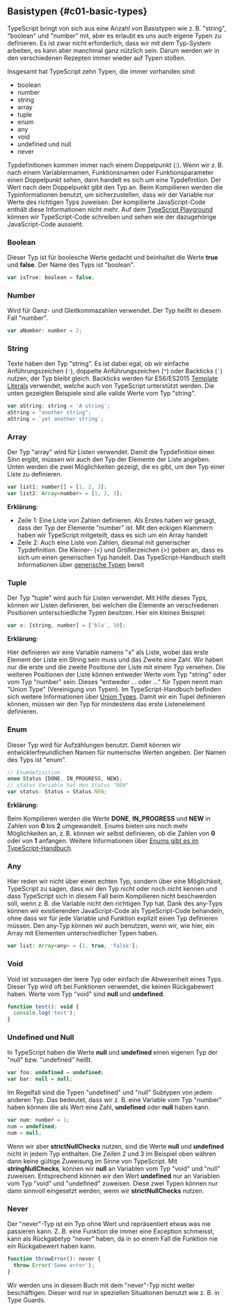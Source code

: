 ## Basistypen {#c01-basic-types}

TypeScript bringt von sich aus eine Anzahl von Basistypen wie z. B. "string", "boolean" und "number" mit, aber es erlaubt es uns auch eigene Typen zu definieren.
Es ist zwar nicht erforderlich, dass wir mit dem Typ-System arbeiten, es kann aber manchmal ganz nützlich sein. Darum werden wir in den verschiedenen Rezepten immer wieder auf Typen stoßen.

Insgesamt hat TypeScript zehn Typen, die immer vorhanden sind:

* boolean
* number
* string
* array
* tuple
* enum
* any
* void
* undefined und null
* never

Typdefinitionen kommen immer nach einem Doppelpunkt (:).
Wenn wir z. B. nach einem Variablennamen, Funktionsnamen oder Funktionsparameter einen Doppelpunkt sehen, dann handelt es sich um eine Typdefinition.
Der Wert nach dem Doppelpunkt gibt den Typ an.
Beim Kompilieren werden die Typinformationen benutzt, um sicherzustellen, dass wir der Variable nur Werte des richtigen Typs zuweisen.
Der kompilierte JavaScript-Code enthält diese Informationen nicht mehr.
Auf dem [TypeScript Playground](https://www.typescriptlang.org/play/index.html) können wir TypeScript-Code schreiben und sehen wie der dazugehörige JavaScript-Code aussieht.

### Boolean

Dieser Typ ist für boolesche Werte gedacht und beinhaltet die Werte __true__ und __false__. Der Name des Typs ist "boolean".

```js
var isTrue: boolean = false;
```

### Number

Wird für Ganz- und Gleitkommazahlen verwendet. Der Typ heißt in diesem Fall "number".

```js
var aNumber: number = 2;
```

### String

Texte haben den Typ "string".
Es ist dabei egal, ob wir einfache Anführungszeichen (`'`), doppelte Anführungszeichen (`"`) oder Backticks (`` ` ``) nutzen, der Typ bleibt gleich.
Backticks werden für ES6/ES2015 [Template Literals](https://developer.mozilla.org/en/docs/Web/JavaScript/Reference/Template_literals) verwendet, welche auch von TypeScript unterstützt werden.
Die unten gezeigten Beispiele sind alle valide Werte vom Typ "string".

```js
var aString: string = 'A string';
aString = "another string";
aString = `yet another string`;
```

### Array

Der Typ "array" wird für Listen verwendet. Damit die Typdefinition einen Sinn ergibt, müssen wir auch den Typ der Elemente der Liste angeben.
Unten werden die zwei Möglichkeiten gezeigt, die es gibt, um den Typ einer Liste zu definieren.

```js
var list1: number[] = [1, 2, 3];
var list2: Array<number> = [1, 2, 3];
```

__Erklärung__:

* Zeile 1: Eine Liste von Zahlen definieren. Als Erstes haben wir gesagt, dass der Typ der Elemente "number" ist. Mit den eckigen Klammern haben wir TypeScript mitgeteilt, dass es sich um ein Array handelt
* Zeile 2: Auch eine Liste von Zahlen, diesmal mit generischer Typdefinition. Die Kleiner- (<) und Größerzeichen (>) geben an, dass es sich um einen generischen Typ handelt. Das TypeScript-Handbuch stellt Informationen über [generische Typen](https://www.typescriptlang.org/docs/handbook/generics.html) bereit

### Tuple

Der Typ "tuple" wird auch für Listen verwendet.
Mit Hilfe dieses Typs, können wir Listen definieren, bei welchen die Elemente an verschiedenen Positionen unterschiedliche Typen besitzen.
Hier ein kleines Beispiel:

```js
var x: [string, number] = ['bla', 10];
```

__Erklärung__:

Hier definieren wir eine Variable namens "x" als Liste, wobei das erste Element der Liste ein String sein muss und das Zweite eine Zahl.
Wir haben nur die erste und die zweite Positione der Liste mit einem Typ versehen.
Die weiteren Positionen der Liste können entweder Werte vom Typ "string" oder vom Typ "number" sein.
Dieses "entweder ... oder ..." für Typen nennt man "Union Type" (Vereinigung von Typen).
Im TypeScript-Handbuch befinden sich weitere Informationen über [Union Types](https://www.typescriptlang.org/docs/handbook/advanced-types.html#union-types).
Damit wir ein Tupel definieren können, müssen wir den Typ für mindestens das erste Listenelement definieren.

### Enum

Dieser Typ wird für Aufzählungen benutzt. Damit können wir entwicklerfreundlichen Namen für numerische Werten angeben. Der Namen des Typs ist "enum".

```js
// Enumdefinition
enum Status {DONE, IN_PROGRESS, NEW};
// status Variable hat den Status "NEW"
var status: Status = Status.NEW;
```

__Erklärung__:

Beim Kompilieren werden die Werte __DONE__, __IN\_PROGRESS__ und __NEW__ in Zahlen von __0__ bis __2__ umgewandelt.
Enums bieten uns noch mehr Möglichkeiten an, z. B. können wir selbst definieren, ob die Zahlen von __0__ oder von __1__ anfangen. Weitere Informationen über [Enums gibt es im TypeScript-Handbuch](https://www.typescriptlang.org/docs/handbook/enums.html).

### Any

Hier reden wir nicht über einen echten Typ, sondern über eine Möglichkeit, TypeScript zu sagen, dass wir den Typ nicht oder noch nicht kennen und dass TypeScript sich in diesem Fall beim Kompilieren nicht beschwerden soll, wenn z. B. die Variable nicht den richtigen Typ hat.
Dank des any-Typs können wir existierenden JavaScript-Code als TypeScript-Code behandeln, ohne dass wir für jede Variable und Funktion explizit einen Typ definieren müssen.
Den any-Typ können wir auch benutzen, wenn wir, wie hier, ein Array mit Elementen unterschiedlicher Typen haben.

```js
var list: Array<any> = [1, true, 'false'];
```

### Void

Void ist sozusagen der leere Typ oder einfach die Abwesenheit eines Typs.
Dieser Typ wird oft bei Funktionen verwendet, die keinen Rückgabewert haben.
Werte vom Typ "void" sind __null__ und __undefined__.

```js
function test(): void {
  console.log('test');
}
```

### Undefined und Null

In TypeScript haben die Werte __null__ und __undefined__ einen eigenen Typ der "null" bzw. "undefined" heißt.

```js
var foo: undefined = undefined;
var bar: null = null;
```

Im Regelfall sind die Typen "undefined" und "null" Subtypen von jedem anderen Typ.
Das bedeutet, dass wir z. B. eine Variable vom Typ "number" haben können die als Wert eine Zahl, __undefined__ oder __null__ haben kann.

```js
var num: number = 1;
num = undefined;
num = null;
```

Wenn wir aber __strictNullChecks__ nutzen, sind die Werte __null__ und __undefined__ nicht in jedem Typ enthalten.
Die Zeilen 2 und 3 im Beispiel oben währen dann keine gültige Zuweisung im Sinne von TypeScript.
Mit __stringNullChecks__, können wir __null__ an Variablen vom Typ "void" und "null" zuweisen.
Entsprechend können wir den Wert __undefined__ nur an Variablen vom Typ "void" und "undefined" zuweisen.
Diese zwei Typen können nur dann sinnvoll eingesetzt werden, wenn wir __strictNullChecks__ nutzen.

### Never

Der "never"-Typ ist ein Typ ohne Wert und repräsentiert etwas was nie passieren kann.
Z. B. eine Funktion die immer eine Exception schmeisst, kann als Rückgabetyp "never" haben, da in so einem Fall die Funktion nie ein Rückgabewert haben kann.

```js
function throwError(): never {
  throw Error('Some error');
}
```

Wir werden uns in diesem Buch mit dem "never"-Typ nicht weiter beschäftigen.
Dieser wird nur in speziellen Situationen benutzt wie z. B. in Type Guards.

